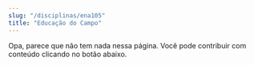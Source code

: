 ```yaml
---
slug: "/disciplinas/ena105"
title: "Educação do Campo"
---
```


Opa, parece que não tem nada nessa página. Você pode contribuir com conteúdo clicando no botão abaixo.

<!-- Remova as setas do texto abaixo para escrever na página. Lembre também de excluir a linha acima -->

<!-- ## Visão Geral

## Ementa

## Conteúdos ->
